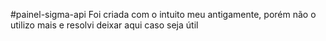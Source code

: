 #painel-sigma-api
Foi criada com o intuito meu antigamente, porém não o utilizo mais e resolvi deixar aqui caso seja útil